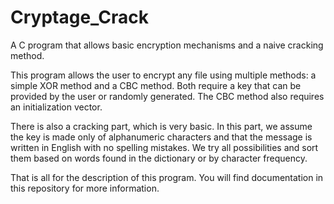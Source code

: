 # Cryptage_Crack
A C program that allows basic encryption mechanisms and a naive cracking method.

This program allows the user to encrypt any file using multiple methods: a simple XOR method and a CBC method. Both require a key that can be provided by the user or randomly generated. The CBC method also requires an initialization vector.

There is also a cracking part, which is very basic. In this part, we assume the key is made only of alphanumeric characters and that the message is written in English with no spelling mistakes. We try all possibilities and sort them based on words found in the dictionary or by character frequency.

That is all for the description of this program. You will find documentation in this repository for more information.
